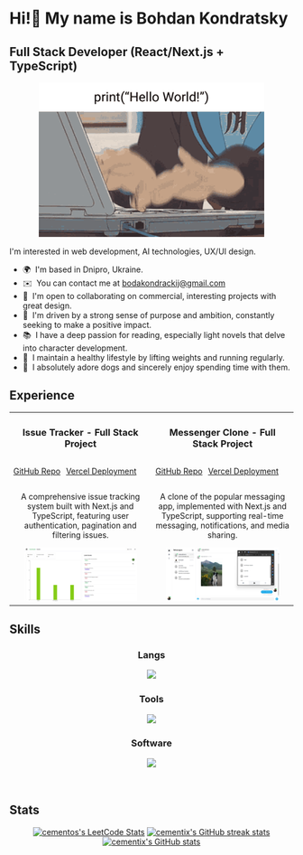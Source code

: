# Hi!👋 My name is Bohdan Kondratsky

## Full Stack Developer (React/Next.js + TypeScript)

<p align="center">
 <img width="400" heigh="100" src="assets/bg.gif" alt="desktop"/>
</p>

I'm interested in web development, AI technologies, UX/UI design.

- 🌍  I'm based in Dnipro, Ukraine.
- ✉️  You can contact me at [bodakondrackij@gmail.com](mailto:bodakondrackij@gmail.com)
- 🤝  I'm open to collaborating on commercial, interesting projects with great design.
- 🔮  I'm driven by a strong sense of purpose and ambition, constantly seeking to make a positive impact.
- 📚  I have a deep passion for reading, especially light novels that delve into character development.
- 💪  I maintain a healthy lifestyle by lifting weights and running regularly.
- 🐶  I absolutely adore dogs and sincerely enjoy spending time with them.

## Experience

<div align="center">
  <table>
    <tr>
      <td align="center" width="50%">
        <h3>Issue Tracker - Full Stack Project</h3>
       <div style="display: flex; gap: 10px;">
        <p><a href="https://github.com/cementix/issue-tracker" target="_blank">GitHub Repo</a></p>
        <p><a href="https://issue-tracker-rose-psi.vercel.app/" target="_blank">Vercel Deployment</a></p>
       </div>
        <p>A comprehensive issue tracking system built with Next.js and TypeScript, featuring user authentication, pagination and filtering issues.</p>
        <img src="assets/issue-tracker-screenshot.png" alt="Issue Tracker Screenshot" width="200"/>
      </td>
      <td align="center" width="50%">
        <h3>Messenger Clone - Full Stack Project</h3>
        <div style="display: flex; gap: 10px;">
        <p><a href="https://github.com/cementix/messenger-clone" target="_blank">GitHub Repo</a></p>
       <p><a href="https://messenger-clone-two-weld.vercel.app/" target="_blank">Vercel Deployment</a></p>
        </div> 
        <p>A clone of the popular messaging app, implemented with Next.js and TypeScript, supporting real-time messaging, notifications, and media sharing.</p>
        <img src="assets/messenger-clone-screenshot.png" alt="Messenger Clone Screenshot" width="200"/>
      </td>
    </tr>
  </table>
</div>

## Skills

<p>
  <h3 align="center">Langs</h3>
  <p align="center">
   <img src="https://skillicons.dev/icons?i=react,nextjs,js,ts,html,css" />
  </p>
  <h3 align="center">Tools</h3>
  <p align="center">
   <img src="https://skillicons.dev/icons?i=materialui,tailwind,postgres,prisma,mongodb,figma,git,yarn,npm,gcp,github" />
  </p>
  <h3 align="center">Software</h3>
  <p align="center">
    <img src="https://skillicons.dev/icons?i=vscode,postman" />
  </p>
  <br>
</p>

## Stats

<div align="center">
  <a href="http://www.github.com/cementix"><img src="https://leetcode-stats.vercel.app/api?username=cementos&theme=dark" alt="cementos's LeetCode Stats" /></a>
    <a href="http://www.github.com/cementix"><img src="https://github-readme-streak-stats.herokuapp.com/?user=cementix&stroke=ffffff&background=1c1917&ring=0891b2&fire=0891b2&currStreakNum=ffffff&currStreakLabel=0891b2&sideNums=ffffff&sideLabels=ffffff&dates=ffffff&hide_border=true" alt="cementix's GitHub streak stats" /></a>
</div>

<div align="center">
  <a href="http://www.github.com/cementix"><img src="https://github-readme-stats.vercel.app/api?username=cementix&show_icons=true&hide=&count_private=true&title_color=0891b2&text_color=ffffff&icon_color=0891b2&bg_color=1c1917&hide_border=true&show_icons=true" alt="cementix's GitHub stats" /></a>
</div>
